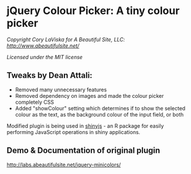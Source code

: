 # jQuery Colour Picker: A tiny colour picker

_Copyright Cory LaViska for A Beautiful Site, LLC: http://www.abeautifulsite.net/_

_Licensed under the MIT license_

## Tweaks by Dean Attali:  

- Removed many unnecessary features 
- Removed dependency on images and made the colour picker completely CSS
- Added "showColour" setting which determines if to show the selected colour as the text, as the background colour of the input field, or both

Modified plugin is being used in [shinyjs](https://github.com/daattali/shinyjs/) - an R package for easily performing JavaScript operations in shiny applications.

## Demo & Documentation of original plugin

http://labs.abeautifulsite.net/jquery-minicolors/
